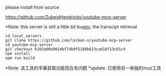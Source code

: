 please install from source

https://github.com/ZubeidHendricks/youtube-mcp-server

*Note: this server is still a little bit buggy, the transcipt retrieval 

```
cd local_servers
git clone https://github.com/lockon-n/youtube-mcp-server
cd youtube-mcp-server
git checkout b202e00e9014bf74b9f5188b623cad16f13c01c4
npm install
npm run build
```

*Note: 该工具的字幕获取功能现在有问题
*update: 已使用另一单独的mcp工具